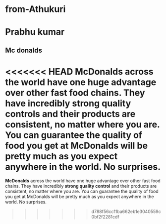 # from-Athukuri
# Prabhu kumar

## Mc donalds

<<<<<<< HEAD
**McDonalds** across the world have one huge advantage over other fast food chains. They have incredibly **strong quality control**s and their products are consistent, no matter where you are. You can guarantee the quality of food you get at McDonalds will be pretty much as you expect anywhere in the world. No surprises.
=======
**McDonalds** across the world have one huge advantage over other fast food chains. They have incredibly **strong quality control** and their products are consistent, no matter where you are. You can guarantee the quality of food you get at McDonalds will be pretty much as you expect anywhere in the world. No surprises.
>>>>>>> d788f56cc11ba662eb1e3040559c0bf2f2281cdf
